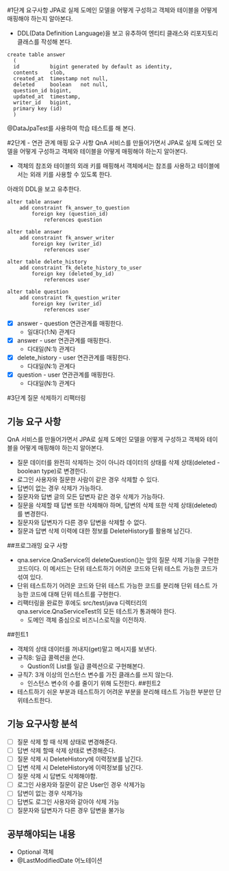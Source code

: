 #1단계 요구사항
JPA로 실제 도메인 모델을 어떻게 구성하고 객체와 테이블을 어떻게 매핑해야 하는지 알아본다.

* DDL(Data Definition Language)을 보고 유추하여 엔티티 클래스와 리포지토리 클래스를 작성해 본다.
~~~ 
create table answer
  (
  id          bigint generated by default as identity,
  contents    clob,
  created_at  timestamp not null,
  deleted     boolean   not null,
  question_id bigint,
  updated_at  timestamp,
  writer_id   bigint,
  primary key (id)
  )  
~~~
@DataJpaTest를 사용하여 학습 테스트를 해 본다.


#2단계 - 연관 관계 매핑
요구 사항
QnA 서비스를 만들어가면서 JPA로 실제 도메인 모델을 어떻게 구성하고 객체와 테이블을 어떻게 매핑해야 하는지 알아본다.
* 객체의 참조와 테이블의 외래 키를 매핑해서 객체에서는 참조를 사용하고 테이블에서는 외래 키를 사용할 수 있도록 한다.

아래의 DDL을 보고 유추한다.
~~~
alter table answer
    add constraint fk_answer_to_question
        foreign key (question_id)
            references question

alter table answer
    add constraint fk_answer_writer
        foreign key (writer_id)
            references user

alter table delete_history
    add constraint fk_delete_history_to_user
        foreign key (deleted_by_id)
            references user

alter table question
    add constraint fk_question_writer
        foreign key (writer_id)
            references user
~~~

* [x] answer - question 연관관계를 매핑한다.
  * 일대다(1:N) 관계다
* [x] answer - user 연관관계를 매핑한다.
  * 다대일(N:1) 관계다
* [x] delete_history - user 연관관계를 매핑한다.
  * 다대일(N:1) 관계다
* [x] question - user 연관관계를 매핑한다.
  * 다대일(N:1) 관계다

#3단계 질문 삭제하기 리팩터링
## 기능 요구 사항
QnA 서비스를 만들어가면서 JPA로 실제 도메인 모델을 어떻게 구성하고 객체와 테이블을 어떻게 매핑해야 하는지 알아본다.
* 질문 데이터를 완전히 삭제하는 것이 아니라 데이터의 상태를 삭제 상태(deleted - boolean type)로 변경한다.
* 로그인 사용자와 질문한 사람이 같은 경우 삭제할 수 있다.
* 답변이 없는 경우 삭제가 가능하다.
* 질문자와 답변 글의 모든 답변자 같은 경우 삭제가 가능하다.
* 질문을 삭제할 때 답변 또한 삭제해야 하며, 답변의 삭제 또한 삭제 상태(deleted)를 변경한다.
* 질문자와 답변자가 다른 경우 답변을 삭제할 수 없다.
* 질문과 답변 삭제 이력에 대한 정보를 DeleteHistory를 활용해 남긴다.

##프로그래밍 요구 사항
* qna.service.QnaService의 deleteQuestion()는 앞의 질문 삭제 기능을 구현한 코드이다. 이 메서드는 단위 테스트하기 어려운 코드와 단위 테스트 가능한 코드가 섞여 있다.
* 단위 테스트하기 어려운 코드와 단위 테스트 가능한 코드를 분리해 단위 테스트 가능한 코드에 대해 단위 테스트를 구현한다.
* 리팩터링을 완료한 후에도 src/test/java 디렉터리의 qna.service.QnaServiceTest의 모든 테스트가 통과해야 한다.
  * 도메인 객체 중심으로 비즈니스로직을 이전하자.

##힌트1
* 객체의 상태 데이터를 꺼내지(get)말고 메시지를 보낸다.
* 규칙8: 일급 콜렉션을 쓴다.
  * Qustion의 List<Answer>를 일급 콜렉션으로 구현해본다.
* 규칙7: 3개 이상의 인스턴스 변수를 가진 클래스를 쓰지 않는다.
  * 인스턴스 변수의 수를 줄이기 위해 도전한다.
##힌트2
* 테스트하기 쉬운 부분과 테스트하기 어려운 부분을 분리해 테스트 가능한 부분만 단위테스트한다.

## 기능 요구사항 분석
* [ ] 질문 삭제 할 때 삭제 상태로 변경해준다.
* [ ] 답변 삭제 할때 삭제 상태로 변경해준다.
* [ ] 질문 삭제 시 DeleteHistory에 이력정보를 남긴다.
* [ ] 답변 삭제 시 DeleteHistory에 이력정보를 남긴다.
* [ ] 질문 삭제 시 답변도 삭제해야함.
* [ ] 로그인 사용자와 질문이 같은 User인 경우 삭제가능
* [ ] 답변이 없는 경우 삭제가능
* [ ] 답변도 로그인 사용자와 같아야 삭제 가능
* [ ] 질문자와 답변자가 다른 경우 답변을 불가능

## 공부해야되는 내용
* Optional 객체
* @LastModifiedDate 어노테이션